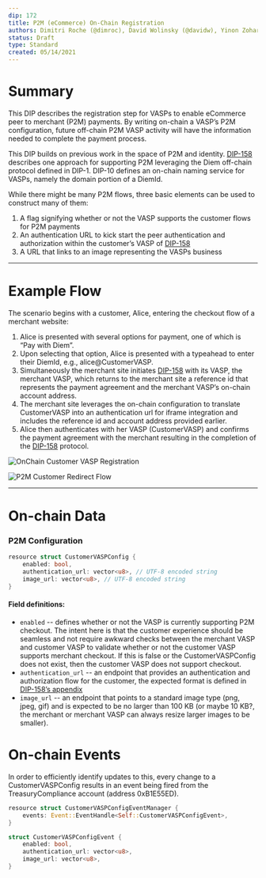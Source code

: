 ```yaml
---
dip: 172
title: P2M (eCommerce) On-Chain Registration
authors: Dimitri Roche (@dimroc), David Wolinsky (@davidw), Yinon Zohar, Daniel Prinz
status: Draft
type: Standard
created: 05/14/2021
---
```


# Summary

This DIP describes the registration step for VASPs to enable eCommerce peer to merchant (P2M) payments. By writing on-chain a VASP’s P2M configuration, future off-chain P2M VASP activity will have the information needed to complete the payment process.

This DIP builds on previous work in the space of P2M and identity. [DIP-158](https://github.com/diem/dip/blob/main/dips/dip-158.md) describes one approach for supporting P2M leveraging the Diem off-chain protocol defined in DIP-1. DIP-10 defines an on-chain naming service for VASPs, namely the domain portion of a DiemId.

While there might be many P2M flows, three basic elements can be used to construct many of them:
1. A flag signifying whether or not the VASP supports the customer flows for P2M payments
2. An authentication URL to kick start the peer authentication and authorization within the customer’s VASP of [DIP-158](https://github.com/diem/dip/blob/main/dips/dip-158.md)
3. A URL that links to an image representing the VASPs business

---

# Example Flow

The scenario begins with a customer, Alice, entering the checkout flow of a merchant website:
1. Alice is presented with several options for payment, one of which is “Pay with Diem”.
1. Upon selecting that option, Alice is presented with a typeahead to enter their DiemId, e.g., alice@CustomerVASP.
1. Simultaneously the merchant site initiates [DIP-158](https://github.com/diem/dip/blob/main/dips/dip-158.md) with its VASP, the merchant VASP, which returns to the merchant site a reference id that represents the payment agreement and the merchant VASP’s on-chain account address.
1. The merchant site leverages the on-chain configuration to translate CustomerVASP into an authentication url for iframe integration and includes the reference id and account address provided earlier.
1. Alice then authenticates with her VASP (CustomerVASP) and confirms the payment agreement with the merchant resulting in the completion of the [DIP-158](https://github.com/diem/dip/blob/main/dips/dip-158.md) protocol.


![OnChain Customer VASP Registration](https://static.swimlanes.io/c359dbf4495430287bfc49a66a613176.png)

![P2M Customer Redirect Flow](https://static.swimlanes.io/655c351bab8eef00d30a4e33a3818f24.png)

---

# On-chain Data

### P2M Configuration

```rust
resource struct CustomerVASPConfig {
    enabled: bool,
    authentication_url: vector<u8>, // UTF-8 encoded string
    image_url: vector<u8>, // UTF-8 encoded string
}
```

#### Field definitions:
* `enabled` -- defines whether or not the VASP is currently supporting P2M checkout. The intent here is that the customer experience should be seamless and not require awkward checks between the merchant VASP and customer VASP to validate whether or not the customer VASP supports merchant checkout. If this is false or the CustomerVASPConfig does not exist, then the customer VASP does not support checkout.
* `authentication_url` -- an endpoint that provides an authentication and authorization flow for the customer, the expected format is defined in [DIP-158’s appendix](https://github.com/diem/dip/blob/main/dips/dip-158.md#appendix-a---prerequisite-sharing-common-payment-identifier-and-address)
* `image_url` -- an endpoint that points to a standard image type (png, jpeg, gif) and is expected to be no larger than 100 KB (or maybe 10 KB?, the merchant or merchant VASP can always resize larger images to be smaller).

# On-chain Events

In order to efficiently identify updates to this, every change to a CustomerVASPConfig results in an event being fired from the TreasuryCompliance account (address 0xB1E55ED).

```rust
resource struct CustomerVASPConfigEventManager {
    events: Event::EventHandle<Self::CustomerVASPConfigEvent>,
}

struct CustomerVASPConfigEvent {
    enabled: bool,
    authentication_url: vector<u8>,
    image_url: vector<u8>,
}
```
